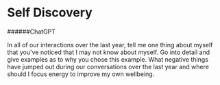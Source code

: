 # Self Discovery

######ChatGPT

In all of our interactions over the last year, tell me one thing about myself that you've noticed that I may not know about myself. Go into detail and give examples as to why you chose this example. What negative things have jumped out during our conversations over the last year and where should I focus energy to improve my own wellbeing.
